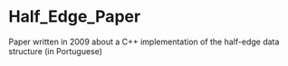 Half_Edge_Paper
===============

Paper written in 2009 about a C++ implementation of the half-edge data structure (in Portuguese)
